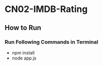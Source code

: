# CN02-IMDB-Rating

## How to Run

### Run Following Commands in Terminal

- npm install
- node app.js
